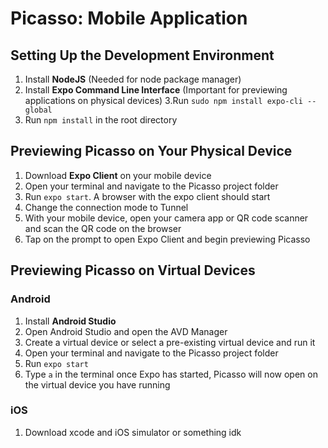 # Picasso: Mobile Application

## Setting Up the Development Environment
1. Install **NodeJS** (Needed for node package manager)
2. Install **Expo Command Line Interface** (Important for previewing applications on physical devices)
3.Run `sudo npm install expo-cli --global`
4. Run `npm install` in the root directory

   

## Previewing Picasso on Your Physical Device
1. Download **Expo Client** on your mobile device
2. Open your terminal and navigate to the Picasso project folder
3. Run `expo start`. A browser with the expo client should start
4. Change the connection mode to Tunnel
5. With your mobile device, open your camera app or QR code scanner and scan the QR code on the browser
6. Tap on the prompt to open Expo Client and begin previewing Picasso

## Previewing Picasso on Virtual Devices

### Android
1. Install **Android Studio**
2. Open Android Studio and open the AVD Manager
3. Create a virtual device or select a pre-existing virtual device and run it
4. Open your terminal and navigate to the Picasso project folder
5. Run `expo start`
6. Type `a` in the terminal once Expo has started, Picasso will now open on the virtual device you have running

### iOS
1. Download xcode and iOS simulator or something idk
